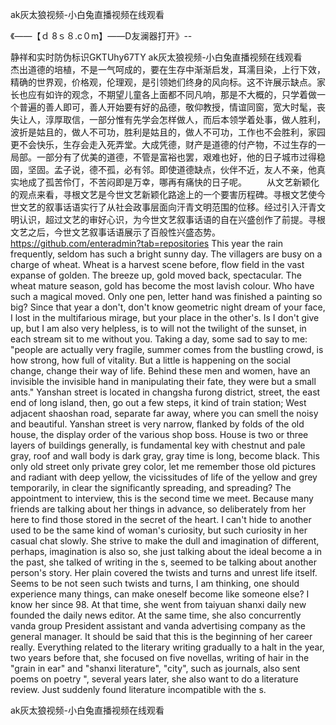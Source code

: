 ak灰太狼视频-小白兔直播视频在线观看

《——【ｄ 8ｓ８.c０m】——D友澜器打开》--

静祥和实时防伪标识GKTUhy67TY
ak灰太狼视频-小白兔直播视频在线观看　　杰出道德的培植，不是一气呵成的，要在生存中渐渐启发，耳濡目染，上行下效，精确的世界观，价格观，伦理观，是引领她们终身的风向标。这不许展示缺点。家长也应有如许的观念，不期望儿童各上面都不同凡响，那是不大概的，只学着做一个普遍的善人即可，善人开始要有好的品德，敬仰教授，情谊同窗，宽大时髦，丧失让人，淳厚取信，一部分惟有先学会怎样做人，而后本领学着处事，做人胜利，波折是姑且的，做人不可功，胜利是姑且的，做人不可功，工作也不会胜利，家园更不会快乐，生存会走入死弄堂。大成凭德，财产是道德的付产物，不过生存的一局部。一部分有了优美的道德，不管是富裕也罢，艰难也好，他的日子城市过得稳固，坚固。孟子说，德不孤，必有邻。即使道德缺点，伙伴不近，友人不亲，他真实地成了孤苦伶仃，不苦闷即是万幸，哪再有痛快的日子呢。
　　从文艺新颖化的观点来看，寻根文艺是今世文艺新颖化路途上的一个要害历程碑。寻根文艺使今世文艺的叙事话语实行了从社会政事层面向汗青文明范围的位移。经过引入汗青文明认识，超过文艺的审好心识，为今世文艺叙事话语的自在兴盛创作了前提。寻根文艺之后，今世文艺叙事话语展示了百般性兴盛态势。
https://github.com/enteradmin?tab=repositories
This year the rain frequently, seldom has such a bright sunny day.
The villagers are busy on a charge of wheat.
Wheat is a harvest scene before, flow field in the vast expanse of golden.
The breeze up, gold moved back, spectacular.
The wheat mature season, gold has become the most lavish colour.
Who have such a magical moved.
Only one pen, letter hand was finished a painting so big?
Since that year a don't, don't know geometric night dream of your face, I lost in the multifarious mirage, but your place in the other's.
Is I don't give up, but I am also very helpless, is to will not the twilight of the sunset, in each stream sit to me without you.
Taking a day, some sad to say to me: "people are actually very fragile, summer comes from the bustling crowd, is how strong, how full of vitality.
But a little is happening on the social change, change their way of life.
Behind these men and women, have an invisible the invisible hand in manipulating their fate, they were but a small ants."
Yanshan street is located in changsha furong district, street, the east end of long island, then, go out a few steps, it kind of train station;
West adjacent shaoshan road, separate far away, where you can smell the noisy and beautiful.
Yanshan street is very narrow, flanked by folds of the old house, the display order of the various shop boss.
House is two or three layers of buildings generally, is fundamental key with chestnut and pale gray, roof and wall body is dark gray, gray time is long, become black.
This only old street only private grey color, let me remember those old pictures and radiant with deep yellow, the vicissitudes of life of the yellow and grey temporarily, in clear the significantly spreading, and spreading?
The appointment to interview, this is the second time we meet.
Because many friends are talking about her things in advance, so deliberately from her here to find those stored in the secret of the heart.
I can't hide to another used to be the same kind of woman's curiosity, but such curiosity in her casual chat slowly.
She strive to make the dull and imagination of different, perhaps, imagination is also so, she just talking about the ideal become a in the past, she talked of writing in the s, seemed to be talking about another person's story.
Her plain covered the twists and turns and unrest life itself.
Seems to be not seen such twists and turns, I am thinking, one should experience many things, can make oneself become like someone else?
I know her since 98.
At that time, she went from taiyuan shanxi daily new founded the daily news editor.
At the same time, she also concurrently vanda group President assistant and vanda advertising company as the general manager.
It should be said that this is the beginning of her career really.
Everything related to the literary writing gradually to a halt in the year, two years before that, she focused on five novellas, writing of hair in the "grain in ear" and "shanxi literature", "city", such as journals, also sent poems on poetry ", several years later, she also want to do a literature review.
Just suddenly found literature incompatible with the s.




ak灰太狼视频-小白兔直播视频在线观看
